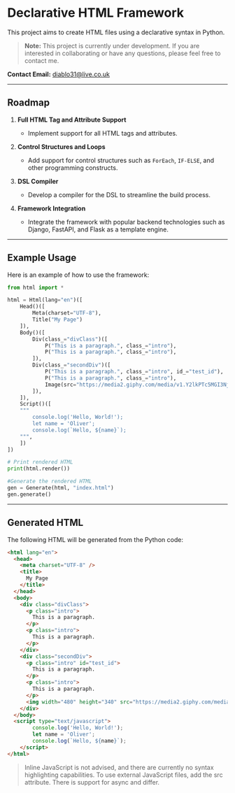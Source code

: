 
# Declarative HTML Framework

This project aims to create HTML files using a declarative syntax in Python.

> **Note:** This project is currently under development. If you are interested in collaborating or have any questions, please feel free to contact me.

**Contact Email:** [diablo31@live.co.uk](mailto:diablo31@live.co.uk)

---

## Roadmap

1. **Full HTML Tag and Attribute Support**  
   - Implement support for all HTML tags and attributes.
   
2. **Control Structures and Loops**  
   - Add support for control structures such as `ForEach`, `IF-ELSE`, and other programming constructs.

3. **DSL Compiler**  
   - Develop a compiler for the DSL to streamline the build process.

4. **Framework Integration**  
   - Integrate the framework with popular backend technologies such as Django, FastAPI, and Flask as a template engine.

---

## Example Usage

Here is an example of how to use the framework:

```python
from html import *

html = Html(lang="en")([
    Head()([
        Meta(charset="UTF-8"),
        Title("My Page")
    ]),
    Body()([
        Div(class_="divClass")([
            P("This is a paragraph.", class_="intro"),
            P("This is a paragraph.", class_="intro"),
        ]),
        Div(class_="secondDiv")([
            P("This is a paragraph.", class_="intro", id_="test_id"),
            P("This is a paragraph.", class_="intro"),
            Image(src="https://media2.giphy.com/media/v1.Y2lkPTc5MGI3NjExcHhtanZhaHVvcHplYnhpcGN3ajF0c3diYW91dTMzNTY5ZjRhdmJkOCZlcD12MV9pbnRlcm5hbF9naWZfYnlfaWQmY3Q9Zw/kFgzrTt798d2w/giphy.gif", alt="rick roll", width_="480", height_="340")
        ]),
    ]),
    Script()([
    """
        console.log('Hello, World!');
        let name = 'Oliver';
        console.log(`Hello, ${name}`);
    """,
    ])
])

# Print rendered HTML
print(html.render())

#Generate the rendered HTML
gen = Generate(html, "index.html")
gen.generate()
```

---

## Generated HTML

The following HTML will be generated from the Python code:

```html
<html lang="en">
  <head>
    <meta charset="UTF-8" />
    <title>
      My Page
    </title>
  </head>
  <body>
    <div class="divClass">
      <p class="intro">
        This is a paragraph.
      </p>
      <p class="intro">
        This is a paragraph.
      </p>
    </div>
    <div class="secondDiv">
      <p class="intro" id="test_id">
        This is a paragraph.
      </p>
      <p class="intro">
        This is a paragraph.
      </p>
      <img width="480" height="340" src="https://media2.giphy.com/media/v1.Y2lkPTc5MGI3NjExcHhtanZhaHVvcHplYnhpcGN3ajF0c3diYW91dTMzNTY5ZjRhdmJkOCZlcD12MV9pbnRlcm5hbF9naWZfYnlfaWQmY3Q9Zw/kFgzrTt798d2w/giphy.gif" alt="rick roll" />
    </div>
  </body>
  <script type="text/javascript">
        console.log('Hello, World!');
        let name = 'Oliver';
        console.log(`Hello, ${name}`);
    </script>
</html>

```
> Inline JavaScript is not advised, and there are currently no syntax highlighting capabilities. To use external JavaScript files, add the src attribute. There is support for async and differ.
